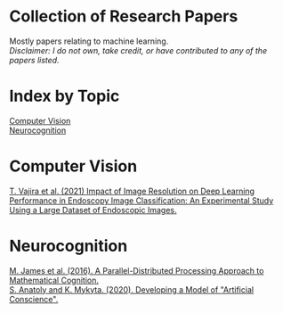 <h1>Collection of Research Papers</h1>
Mostly papers relating to machine learning.<br>
<i>Disclaimer: I do not own, take credit, or have contributed to any of the papers listed.</i>

<h1>Index by Topic</h1>
<a href='#computervision'>Computer Vision</a><br>
<a href='#neurocognition'>Neurocognition</a><br>

<h1 id='computervision'>Computer Vision</h1>
<a href='https://www.ncbi.nlm.nih.gov/pmc/articles/PMC8700246/'>T. Vajira et al. (2021) Impact of Image Resolution on Deep Learning Performance in Endoscopy Image Classification: An Experimental Study Using a Large Dataset of Endoscopic Images.</a>

<h1 id='neurocognition'>Neurocognition</h1>
<a href='https://stanford.edu/~jlmcc/papers/McCEtAl16MsPDPApproachToMathematicalCognition.pdf'>M. James et al. (2016). A Parallel-Distributed Processing Approach to Mathematical Cognition.</a><br>
<a href='https://doi.org/10.1109/CSIT49958.2020.9321962'>S. Anatoly and K. Mykyta. (2020). Developing a Model of "Artificial Conscience".</a><br>

